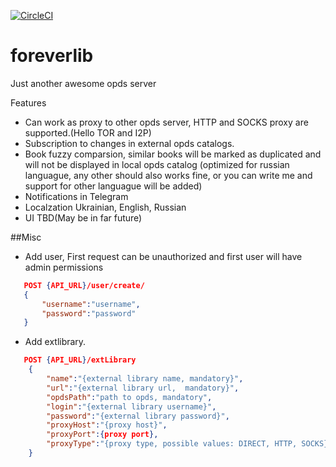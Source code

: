 [![CircleCI](https://dl.circleci.com/status-badge/img/gh/patexoid/foreverlib/tree/master.svg?style=svg)](https://dl.circleci.com/status-badge/redirect/gh/patexoid/foreverlib/tree/master)
# foreverlib

Just another awesome opds server

Features
 - Can work as proxy to other opds server, HTTP and SOCKS proxy are supported.(Hello TOR and I2P)
 - Subscription to changes in external opds catalogs.
 - Book fuzzy comparsion, similar books will be marked as duplicated and will not be displayed in local opds catalog (optimized for russian languague, any other should also works fine, or you can write me and support for other languague will be added)
 - Notifications in Telegram
 - Localzation Ukrainian, English, Russian
 - UI TBD(May be in far future)


##Misc

 - Add user, First request can be unauthorized and first user will have admin permissions
``` json
   POST {API_URL}/user/create/
   {
       "username":"username",
       "password":"password"
   }
```
 - Add extlibrary.
``` json
   POST {API_URL}/extLibrary
    {
        "name":"{external library name, mandatory}",
        "url":"{external library url,  mandatory}",
        "opdsPath":"path to opds, mandatory",
        "login":"{external library username}",
        "password":"{external library password}",
        "proxyHost":"{proxy host}",
        "proxyPort":{proxy port},
        "proxyType":"{proxy type, possible values: DIRECT, HTTP, SOCKS}"
    }
```